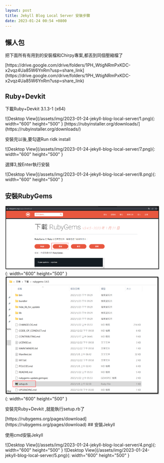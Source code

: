 ```yaml
---
layout: post
title: Jekyll Blog Local Server 安裝步驟
date: 2023-01-24 00:54 +0800
---
```


## 懶人包
<p>把下面所有有用到的安裝檔和Chirpy專案,都丟到同個壓縮檔了 </p>
[https://drive.google.com/drive/folders/1PH_WtigNRmPxKDC-x2vqz4Ua85W6YnRm?usp=share_link](https://drive.google.com/drive/folders/1PH_WtigNRmPxKDC-x2vqz4Ua85W6YnRm?usp=share_link)

## Ruby+Devkit
<p>下載Ruby+Devkit 3.1.3-1 (x64) </p>
![Desktop View](/assets/img/2023-01-24-jekyll-blog-local-server/1.png){: width="600" height="500" }
[https://rubyinstaller.org/downloads/](https://rubyinstaller.org/downloads/)

<p>安裝完以後,要勾選Run ridk install </p>
![Desktop View](/assets/img/2023-01-24-jekyll-blog-local-server/7.png){: width="600" height="500" }
<p>選擇3,按Enter執行安裝 </p>
![Desktop View](/assets/img/2023-01-24-jekyll-blog-local-server/8.png){: width="600" height="500" }

## 安裝RubyGems
![Desktop View](/assets/img/2023-01-24-jekyll-blog-local-server/2.png){: width="600" height="500" }
![Desktop View](/assets/img/2023-01-24-jekyll-blog-local-server/3.png){: width="600" height="500" }
<p>安裝完Ruby+Devkit ,就能執行setup.rb了</p>
[https://rubygems.org/pages/download](https://rubygems.org/pages/download)
## 安裝Jekyll
<p>使用cmd安裝Jekyll</p>
![Desktop View](/assets/img/2023-01-24-jekyll-blog-local-server/4.png){: width="600" height="500" }
![Desktop View](/assets/img/2023-01-24-jekyll-blog-local-server/5.png){: width="600" height="500" }
 <script  type='text/javascript' src=''>

    gem install jekyll


## 安裝Chirpy
<p>因為我使用的是Chirpy的主題,所以要到專案的跟目錄底下執行這個指令</p>
![Desktop View](/assets/img/2023-01-24-jekyll-blog-local-server/6.png){: width="600" height="500" }
 <script  type='text/javascript' src=''>

    bundle


## 安裝Git Gui
<p>為了附上Git的環境變數,所以安裝完後要重開機</p>
[https://git-scm.com/download/gui/windows](https://git-scm.com/download/gui/windows)

## 啟動Server
<p>到專案的目錄底下</p>
使用
 <script  type='text/javascript' src=''>

    bundle exec jekyll server --livereload --open-url http://localhost:4000/ 




## 新增文章的指令
如下
 <script  type='text/javascript' src=''>

    bundle exec jekyll post "名稱"
